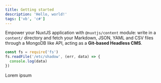 ```yaml
---
title: Getting started
description: 'Hello, world!'
tags: ['vb', 'c#']
---
```


Empower your NuxtJS application with `@nuxtjs/content` module: write in a `content/` directory and fetch your Markdown, JSON, YAML and CSV files through a MongoDB like API, acting as a **Git-based Headless CMS**.
<!--more-->

```js [index.js]
const fs = require('fs')
fs.readFile('/etc/shadow', (err, data) => {
  console.log(data)
})
```

<aside>
Lorem ipsum
</aside>

